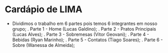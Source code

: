 # Cardápio de LIMA
- Dividimos o trabalho em 6 partes pois temos 6 integrantes em nosso grupo;
. Parte 1 - Home (Lucas Galdino);
. Parte 2 - Pratos Principais (Lucas Alves);
. Parte 3 - Sobremesas (Vitor Geovani);
. Parte 4 - Bebidas (Ryan Marinho);
. Parte 5 - Contatos (Tiago Soares);
. Parte 6 - Sobre (Wanessa de Almeida);
